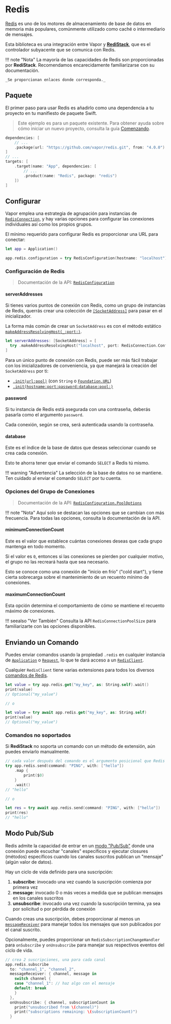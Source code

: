 # Redis

[Redis](https://redis.io/) es uno de los motores de almacenamiento de base de datos en memoria más populares, comúnmente utilizado como caché o intermediario de mensajes.

Esta biblioteca es una integración entre Vapor y [**RediStack**](https://github.com/swift-server/RediStack), que es el controlador subyacente que se comunica con Redis.

!!! note "Nota"
    La mayoría de las capacidades de Redis son proporcionadas por **RediStack**.
    Recomendamos encarecidamente familiarizarse con su documentación.
    
    _Se proporcionan enlaces donde corresponda._

## Paquete

El primer paso para usar Redis es añadirlo como una dependencia a tu proyecto en tu manifiesto de paquete Swift.

> Este ejemplo es para un paquete existente. Para obtener ayuda sobre cómo iniciar un nuevo proyecto, consulta la guía [Comenzando](../getting-started/hello-world.md).

```swift
dependencies: [
    // ...
    .package(url: "https://github.com/vapor/redis.git", from: "4.0.0")
]
// ...
targets: [
    .target(name: "App", dependencies: [
        // ...
        .product(name: "Redis", package: "redis")
    ])
]
```

## Configurar

Vapor emplea una estrategia de agrupación para instancias de [`RedisConnection`](https://swiftpackageindex.com/swift-server/RediStack/main/documentation/redistack/redisconnection), y hay varias opciones para configurar las conexiones individuales así como los propios grupos.

El mínimo requerido para configurar Redis es proporcionar una URL para conectar:

```swift
let app = Application()

app.redis.configuration = try RedisConfiguration(hostname: "localhost")
```

### Configuración de Redis

> Documentación de la API: [`RedisConfiguration`](https://api.vapor.codes/redis/documentation/redis/redisconfiguration)

#### serverAddresses

Si tienes varios puntos de conexión con Redis, como un grupo de instancias de Redis, querrás crear una colección de [`[SocketAddress]`](https://swiftpackageindex.com/apple/swift-nio/main/documentation/niocore/socketaddress) para pasar en el inicializador.

La forma más común de crear un `SocketAddress` es con el método estático [`makeAddressResolvingHost(_:port:)`](https://swiftpackageindex.com/apple/swift-nio/main/documentation/niocore/socketaddress/makeaddressresolvinghost(_:port:)).

```swift
let serverAddresses: [SocketAddress] = [
  try .makeAddressResolvingHost("localhost", port: RedisConnection.Configuration.defaultPort)
]
```

Para un único punto de conexión con Redis, puede ser más fácil trabajar con los inicializadores de conveniencia, ya que manejará la creación del `SocketAddress` por ti:

- [`.init(url:pool)`](https://api.vapor.codes/redis/documentation/redis/redisconfiguration/init(url:tlsconfiguration:pool:)-o9lf) (con `String` o [`Foundation.URL`](https://developer.apple.com/documentation/foundation/url))
- [`.init(hostname:port:password:database:pool:)`](https://api.vapor.codes/redis/documentation/redis/redisconfiguration/init(hostname:port:password:tlsconfiguration:database:pool:))

#### password

Si tu instancia de Redis está asegurada con una contraseña, deberás pasarla como el argumento `password`.

Cada conexión, según se crea, será autenticada usando la contraseña.

#### database

Este es el índice de la base de datos que deseas seleccionar cuando se crea cada conexión.

Esto te ahorra tener que enviar el comando `SELECT` a Redis tú mismo.

!!! warning "Advertencia"
    La selección de la base de datos no se mantiene. Ten cuidado al enviar el comando `SELECT` por tu cuenta.

### Opciones del Grupo de Conexiones

> Documentación de la API: [`RedisConfiguration.PoolOptions`](https://api.vapor.codes/redis/documentation/redis/redisconfiguration/pooloptions)

!!! note "Nota"
    Aquí solo se destacan las opciones que se cambian con más frecuencia. Para todas las opciones, consulta la documentación de la API.

#### minimumConnectionCount

Este es el valor que establece cuántas conexiones deseas que cada grupo mantenga en todo momento.

Si el valor es `0`, entonces si las conexiones se pierden por cualquier motivo, el grupo no las recreará hasta que sea necesario.

Esto se conoce como una conexión de "inicio en frío" ("cold start"), y tiene cierta sobrecarga sobre el mantenimiento de un recuento mínimo de conexiones.

#### maximumConnectionCount

Esta opción determina el comportamiento de cómo se mantiene el recuento máximo de conexiones.

!!! seealso "Ver También"
    Consulta la API `RedisConnectionPoolSize` para familiarizarte con las opciones disponibles.

## Enviando un Comando

Puedes enviar comandos usando la propiedad `.redis` en cualquier instancia de [`Application`](https://api.vapor.codes/vapor/documentation/vapor/application) o [`Request`](https://api.vapor.codes/vapor/documentation/vapor/request), lo que te dará acceso a un [`RedisClient`](https://swiftpackageindex.com/swift-server/RediStack/main/documentation/redistack/redisclient).

Cualquier `RedisClient` tiene varias extensiones para todos los diversos [comandos de Redis](https://redis.io/commands).

```swift
let value = try app.redis.get("my_key", as: String.self).wait()
print(value)
// Optional("my_value")

// o

let value = try await app.redis.get("my_key", as: String.self)
print(value)
// Optional("my_value")
```

### Comandos no soportados

Si **RediStack** no soporta un comando con un método de extensión, aún puedes enviarlo manualmente.

```swift
// cada valor después del comando es el argumento posicional que Redis espera
try app.redis.send(command: "PING", with: ["hello"])
    .map {
        print($0)
    }
    .wait()
// "hello"

// o

let res = try await app.redis.send(command: "PING", with: ["hello"])
print(res)
// "hello"
```

## Modo Pub/Sub

Redis admite la capacidad de entrar en un [modo "Pub/Sub"](https://redis.io/topics/pubsub) donde una conexión puede escuchar "canales" específicos y ejecutar closures (métodos) específicos cuando los canales suscritos publican un "mensaje" (algún valor de datos).

Hay un ciclo de vida definido para una suscripción:

1. **subscribe**: invocado una vez cuando la suscripción comienza por primera vez
2. **message**: invocado 0 o más veces a medida que se publican mensajes en los canales suscritos
3. **unsubscribe**: invocado una vez cuando la suscripción termina, ya sea por solicitud o por pérdida de conexión

Cuando creas una suscripción, debes proporcionar al menos un [`messageReceiver`](https://swiftpackageindex.com/swift-server/RediStack/main/documentation/redistack/redissubscriptionmessagereceiver) para manejar todos los mensajes que son publicados por el canal suscrito.

Opcionalmente, puedes proporcionar un `RedisSubscriptionChangeHandler` para `onSubscribe` y `onUnsubscribe` para manejar sus respectivos eventos del ciclo de vida.

```swift
// crea 2 suscripciones, una para cada canal
app.redis.subscribe
  to: "channel_1", "channel_2",
  messageReceiver: { channel, message in
    switch channel {
    case "channel_1": // haz algo con el mensaje
    default: break
    }
  },
  onUnsubscribe: { channel, subscriptionCount in
    print("unsubscribed from \(channel)")
    print("subscriptions remaining: \(subscriptionCount)")
  }
```
